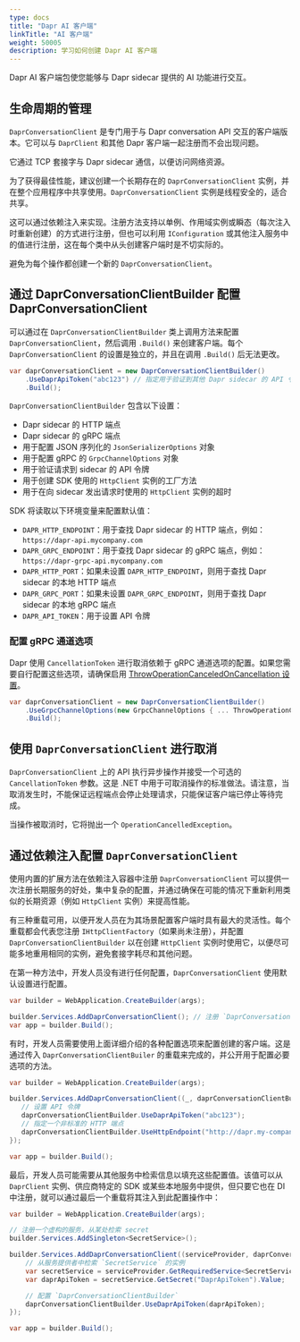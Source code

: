 ```yaml
---
type: docs
title: "Dapr AI 客户端"
linkTitle: "AI 客户端"
weight: 50005
description: 学习如何创建 Dapr AI 客户端
---
```


Dapr AI 客户端包使您能够与 Dapr sidecar 提供的 AI 功能进行交互。

## 生命周期的管理
`DaprConversationClient` 是专门用于与 Dapr conversation API 交互的客户端版本。它可以与 `DaprClient` 和其他 Dapr 客户端一起注册而不会出现问题。

它通过 TCP 套接字与 Dapr sidecar 通信，以便访问网络资源。

为了获得最佳性能，建议创建一个长期存在的 `DaprConversationClient` 实例，并在整个应用程序中共享使用。`DaprConversationClient` 实例是线程安全的，适合共享。

这可以通过依赖注入来实现。注册方法支持以单例、作用域实例或瞬态（每次注入时重新创建）的方式进行注册，但也可以利用 `IConfiguration` 或其他注入服务中的值进行注册，这在每个类中从头创建客户端时是不切实际的。

避免为每个操作都创建一个新的 `DaprConversationClient`。

## 通过 DaprConversationClientBuilder 配置 DaprConversationClient

可以通过在 `DaprConversationClientBuilder` 类上调用方法来配置 `DaprConversationClient`，然后调用 `.Build()` 来创建客户端。每个 `DaprConversationClient` 的设置是独立的，并且在调用 `.Build()` 后无法更改。

```cs
var daprConversationClient = new DaprConversationClientBuilder()
    .UseDaprApiToken("abc123") // 指定用于验证到其他 Dapr sidecar 的 API 令牌
    .Build();
```

`DaprConversationClientBuilder` 包含以下设置：

- Dapr sidecar 的 HTTP 端点
- Dapr sidecar 的 gRPC 端点
- 用于配置 JSON 序列化的 `JsonSerializerOptions` 对象
- 用于配置 gRPC 的 `GrpcChannelOptions` 对象
- 用于验证请求到 sidecar 的 API 令牌
- 用于创建 SDK 使用的 `HttpClient` 实例的工厂方法
- 用于在向 sidecar 发出请求时使用的 `HttpClient` 实例的超时

SDK 将读取以下环境变量来配置默认值：

- `DAPR_HTTP_ENDPOINT`：用于查找 Dapr sidecar 的 HTTP 端点，例如：`https://dapr-api.mycompany.com`
- `DAPR_GRPC_ENDPOINT`：用于查找 Dapr sidecar 的 gRPC 端点，例如：`https://dapr-grpc-api.mycompany.com`
- `DAPR_HTTP_PORT`：如果未设置 `DAPR_HTTP_ENDPOINT`，则用于查找 Dapr sidecar 的本地 HTTP 端点
- `DAPR_GRPC_PORT`：如果未设置 `DAPR_GRPC_ENDPOINT`，则用于查找 Dapr sidecar 的本地 gRPC 端点
- `DAPR_API_TOKEN`：用于设置 API 令牌

### 配置 gRPC 通道选项

Dapr 使用 `CancellationToken` 进行取消依赖于 gRPC 通道选项的配置。如果您需要自行配置这些选项，请确保启用 [ThrowOperationCanceledOnCancellation 设置](https://grpc.github.io/grpc/csharp-dotnet/api/Grpc.Net.Client.GrpcChannelOptions.html#Grpc_Net_Client_GrpcChannelOptions_ThrowOperationCanceledOnCancellation)。

```cs
var daprConversationClient = new DaprConversationClientBuilder()
    .UseGrpcChannelOptions(new GrpcChannelOptions { ... ThrowOperationCanceledOnCancellation = true })
    .Build();
```

## 使用 `DaprConversationClient` 进行取消

`DaprConversationClient` 上的 API 执行异步操作并接受一个可选的 `CancellationToken` 参数。这是 .NET 中用于可取消操作的标准做法。请注意，当取消发生时，不能保证远程端点会停止处理请求，只能保证客户端已停止等待完成。

当操作被取消时，它将抛出一个 `OperationCancelledException`。

## 通过依赖注入配置 `DaprConversationClient`

使用内置的扩展方法在依赖注入容器中注册 `DaprConversationClient` 可以提供一次注册长期服务的好处，集中复杂的配置，并通过确保在可能的情况下重新利用类似的长期资源（例如 `HttpClient` 实例）来提高性能。

有三种重载可用，以便开发人员在为其场景配置客户端时具有最大的灵活性。每个重载都会代表您注册 `IHttpClientFactory`（如果尚未注册），并配置 `DaprConversationClientBuilder` 以在创建 `HttpClient` 实例时使用它，以便尽可能多地重用相同的实例，避免套接字耗尽和其他问题。

在第一种方法中，开发人员没有进行任何配置，`DaprConversationClient` 使用默认设置进行配置。

```cs
var builder = WebApplication.CreateBuilder(args);

builder.Services.AddDaprConversationClient(); // 注册 `DaprConversationClient` 以便根据需要注入
var app = builder.Build();
```

有时，开发人员需要使用上面详细介绍的各种配置选项来配置创建的客户端。这是通过传入 `DaprConversationClientBuiler` 的重载来完成的，并公开用于配置必要选项的方法。

```cs
var builder = WebApplication.CreateBuilder(args);

builder.Services.AddDaprConversationClient((_, daprConversationClientBuilder) => {
   // 设置 API 令牌
   daprConversationClientBuilder.UseDaprApiToken("abc123");
   // 指定一个非标准的 HTTP 端点
   daprConversationClientBuilder.UseHttpEndpoint("http://dapr.my-company.com");
});

var app = builder.Build();
```

最后，开发人员可能需要从其他服务中检索信息以填充这些配置值。该值可以从 `DaprClient` 实例、供应商特定的 SDK 或某些本地服务中提供，但只要它也在 DI 中注册，就可以通过最后一个重载将其注入到此配置操作中：

```cs
var builder = WebApplication.CreateBuilder(args);

// 注册一个虚构的服务，从某处检索 secret
builder.Services.AddSingleton<SecretService>();

builder.Services.AddDaprConversationClient((serviceProvider, daprConversationClientBuilder) => {
    // 从服务提供者中检索 `SecretService` 的实例
    var secretService = serviceProvider.GetRequiredService<SecretService>();
    var daprApiToken = secretService.GetSecret("DaprApiToken").Value;

    // 配置 `DaprConversationClientBuilder`
    daprConversationClientBuilder.UseDaprApiToken(daprApiToken);
});

var app = builder.Build();
```